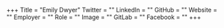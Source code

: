 +++
Title = "Emily Dwyer"
Twitter = ""
LinkedIn = ""
GitHub = ""
Website = ""
Employer = ""
Role = ""
Image = ""
GitLab = ""
Facebook = ""
+++
